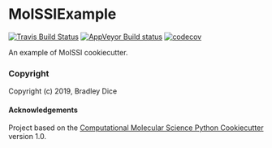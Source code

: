 MolSSIExample
==============================
[//]: # (Badges)
[![Travis Build Status](https://travis-ci.org/REPLACE_WITH_OWNER_ACCOUNT/MolSSIExample.png)](https://travis-ci.org/REPLACE_WITH_OWNER_ACCOUNT/MolSSIExample)
[![AppVeyor Build status](https://ci.appveyor.com/api/projects/status/REPLACE_WITH_APPVEYOR_LINK/branch/master?svg=true)](https://ci.appveyor.com/project/REPLACE_WITH_OWNER_ACCOUNT/MolSSIExample/branch/master)
[![codecov](https://codecov.io/gh/REPLACE_WITH_OWNER_ACCOUNT/MolSSIExample/branch/master/graph/badge.svg)](https://codecov.io/gh/REPLACE_WITH_OWNER_ACCOUNT/MolSSIExample/branch/master)

An example of MolSSI cookiecutter.

### Copyright

Copyright (c) 2019, Bradley Dice


#### Acknowledgements
 
Project based on the 
[Computational Molecular Science Python Cookiecutter](https://github.com/molssi/cookiecutter-cms) version 1.0.
